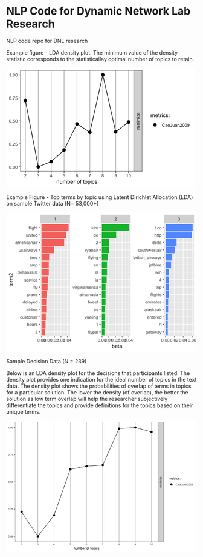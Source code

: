 # NLP Code for Dynamic Network Lab Research
NLP code repo for DNL research



Example figure - LDA density plot. The minimum value of the density statistic corresponds to the statisticallay optimal number of topics to retain. 

![alt text](https://github.com/gzlupko/dnl_nlp/blob/main/lda_density_fit.png)



Example Figure - Top terms by topic using Latent Dirichlet Allocation (LDA) on sample Twitter data (N= 53,000+) 

![alt text](https://github.com/gzlupko/dnl_nlp/blob/main/term_by_topic_example.png)





Sample Decision Data (N = 239) 


Below is an LDA density plot for the decisions that participants listed. The density plot provides one indication for the ideal number of topics in the text data. The density plot shows the probabilities of overlap of terms in topics for a particular solution. The lower the density (of overlap), the better the solution as low term overlap will help the researcher subjectively differentiate the topics and provide definitions for the topics based on their unique terms. 

![alt text](https://github.com/gzlupko/dnl_nlp/blob/main/topic_density_stemmed_plot.png)
